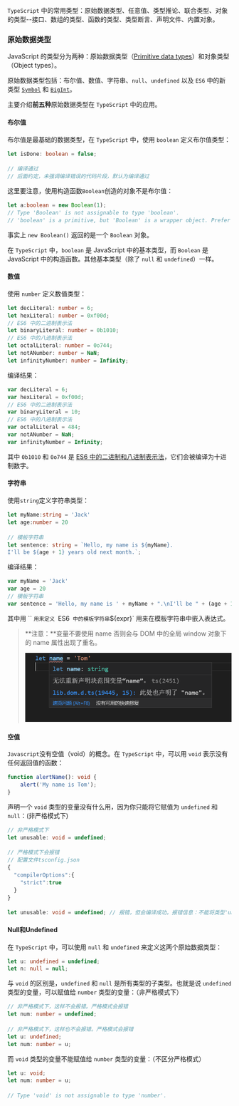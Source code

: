`TypeScript` 中的常用类型：原始数据类型、任意值、类型推论、联合类型、对象的类型--接口、数组的类型、函数的类型、类型断言、声明文件、内置对象。

### 原始数据类型

JavaScript 的类型分为两种：原始数据类型（[Primitive data types](https://developer.mozilla.org/en-US/docs/Glossary/Primitive)）和对象类型（Object types）。

原始数据类型包括：布尔值、数值、字符串、`null`、`undefined` 以及 `ES6` 中的新类型 [`Symbol`](http://es6.ruanyifeng.com/#docs/symbol) 和 [`BigInt`](https://developer.mozilla.org/zh-CN/docs/Web/JavaScript/Reference/Global_Objects/BigInt)。

主要介绍**前五种**原始数据类型在 `TypeScript` 中的应用。

#### 布尔值

布尔值是最基础的数据类型，在 `TypeScript` 中，使用 `boolean` 定义布尔值类型：

```typescript
let isDone: boolean = false;

// 编译通过
// 后面约定，未强调编译错误的代码片段，默认为编译通过
```

这里要注意，使用构造函数`Boolean`创造的对象不是布尔值：

```typescript
let a:boolean = new Boolean(1);
// Type 'Boolean' is not assignable to type 'boolean'.
// 'boolean' is a primitive, but 'Boolean' is a wrapper object. Prefer using 'boolean' when possible.
```

事实上 `new Boolean()` 返回的是一个 `Boolean` 对象。

在 `TypeScript` 中，`boolean` 是 JavaScript 中的基本类型，而 `Boolean` 是 JavaScript 中的构造函数。其他基本类型（除了 `null` 和 `undefined`）一样。

#### 数值

使用 `number` 定义数值类型：

```typescript
let decLiteral: number = 6;
let hexLiteral: number = 0xf00d;
// ES6 中的二进制表示法
let binaryLiteral: number = 0b1010;
// ES6 中的八进制表示法
let octalLiteral: number = 0o744;
let notANumber: number = NaN;
let infinityNumber: number = Infinity;
```

编译结果：

```javascript
var decLiteral = 6;
var hexLiteral = 0xf00d;
// ES6 中的二进制表示法
var binaryLiteral = 10;
// ES6 中的八进制表示法
var octalLiteral = 484;
var notANumber = NaN;
var infinityNumber = Infinity;
```

其中 `0b1010` 和 `0o744` 是 [ES6 中的二进制和八进制表示法](http://es6.ruanyifeng.com/#docs/number#二进制和八进制表示法)，它们会被编译为十进制数字。

#### 字符串

使用`string`定义字符串类型：

```typescript
let myName:string = 'Jack'
let age:number = 20

// 模板字符串
let sentence: string = `Hello, my name is ${myName}.
I'll be ${age + 1} years old next month.`;
```

编译结果：

```javascript
var myName = 'Jack'
var age = 20
// 模板字符串
var sentence = 'Hello, my name is ' + myName + ".\nI'll be " + (age + 1) + ' years old next month.'
```

其中用 `` `用来定义 `ES6` 中的模板字符串`${expr}` 用来在模板字符串中嵌入表达式。

> **注意：**变量不要使用 name 否则会与 DOM 中的全局 window 对象下的 name 属性出现了重名。
>
> ![](https://github.com/limchen233/picgo/blob/master/img/image-20210510193914391.png?raw=true)
>
> 

#### 空值

`Javascript`没有空值（void）的概念。在 `TypeScript` 中，可以用 `void` 表示没有任何返回值的函数：

```ts
function alertName(): void {
    alert('My name is Tom');
}
```

声明一个 `void` 类型的变量没有什么用，因为你只能将它赋值为 `undefined` 和 `null`：(非严格模式下)

```typescript
// 非严格模式下
let unusable: void = undefined;

// 严格模式下会报错
// 配置文件tsconfig.json
{
  "compilerOptions":{
    "strict":true
  }
}

let unusable: void = undefined; // 报错，但会编译成功。报错信息：不能将类型'undefined'分配给类型'number'。
```



#### Null和Undefined

在 `TypeScript` 中，可以使用 `null` 和 `undefined` 来定义这两个原始数据类型：

```typescript
let u: undefined = undefined;
let n: null = null;
```

与 `void` 的区别是，`undefined` 和 `null` 是所有类型的子类型。也就是说 `undefined` 类型的变量，可以赋值给 `number` 类型的变量：（非严格模式下）

```typescript
// 非严格模式下，这样不会报错。严格模式会报错
let num: number = undefined;

// 非严格模式下，这样也不会报错。严格模式会报错
let u: undefined;
let num: number = u;
```

而 `void` 类型的变量不能赋值给 `number` 类型的变量：（不区分严格模式）

```typescript
let u: void;
let num: number = u;

// Type 'void' is not assignable to type 'number'.
```

